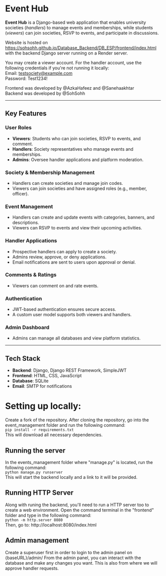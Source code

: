 # Event Hub

**Event Hub** is a Django-based web application that enables university societies (_handlers_) to manage events and memberships, while students (_viewers_) can join societies, RSVP to events, and participate in discussions.   
  
Website is hosted on https://sohsohh.github.io/Database_Backend/DB_ESP/frontend/index.html with the backend Django server running on a Render server.
  
You may create a viewer account. For the handler account, use the following credentials if you're not running it locally:  
Email: testsociety@example.com  
Password: Test1234!  

Frontend was developed by @AzkaHafeez and @Sanehaakhtar  
Backend was developed by @SohSohh

---

## Key Features

### User Roles

- **Viewers**: Students who can join societies, RSVP to events, and comment.
- **Handlers**: Society representatives who manage events and memberships.
- **Admins**: Oversee handler applications and platform moderation.

### Society & Membership Management

- Handlers can create societies and manage join codes.
- Viewers can join societies and have assigned roles (e.g., member, officer).

### Event Management

- Handlers can create and update events with categories, banners, and descriptions.
- Viewers can RSVP to events and view their upcoming activities.

### Handler Applications

- Prospective handlers can apply to create a society.
- Admins review, approve, or deny applications.
- Email notifications are sent to users upon approval or denial.

### Comments & Ratings

- Viewers can comment on and rate events.

### Authentication

- JWT-based authentication ensures secure access.
- A custom user model supports both viewers and handlers.

### Admin Dashboard

- Admins can manage all databases and view platform statistics.

---

## Tech Stack

- **Backend**: Django, Django REST Framework, SimpleJWT  
- **Frontend**: HTML, CSS, JavaScript  
- **Database**: SQLite  
- **Email**: SMTP for notifications


# Setting up locally:  
Create a fork of the repository.
After cloning the repository, go into the event_management folder and run the following command:  
`pip install -r requirements.txt`  
This will download all necessary dependencies.  
  
## Running the server
In the events_management folder where "manage.py" is located, run the following command:  
`python manage.py runserver`  
This will start the backend locally and a link to it will be provided.

## Running HTTP Server
Along with runing the backend, you'll need to run a HTTP server too to create a web environment.
Open the command terminal in the "frontend" folder and type in the following command:  
`python -m http.server 8080`  
Then, go to: http://localhost:8080/index.html

## Admin management  
Create a superuser first in order to login to the admin panel on {baseURL}/admin/
From the admin panel, you can interact with the database and make any changes you want. This is also from where we will approve handler requests.


